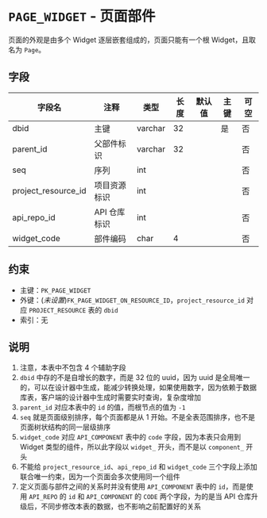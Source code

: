 # `PAGE_WIDGET` - 页面部件

页面的外观是由多个 Widget 逐层嵌套组成的，页面只能有一个根 Widget，且取名为 `Page`。

## 字段

| 字段名              | 注释         | 类型    | 长度 | 默认值 | 主键 | 可空 |
| ------------------- | ------------ | ------- | ---- | ------ | ---- | ---- |
| dbid                | 主键         | varchar | 32   |        | 是   | 否   |
| parent_id           | 父部件标识   | varchar | 32   |        |      | 否   |
| seq                 | 序列         | int     |      |        |      | 否   |
| project_resource_id | 项目资源标识 | int     |      |        |      | 否   |
| api_repo_id         | API 仓库标识 | int     |      |        |      | 否   |
| widget_code         | 部件编码     | char    | 4    |        |      | 否   |

## 约束

* 主键：`PK_PAGE_WIDGET`
* 外键：(*未设置*)`FK_PAGE_WIDGET_ON_RESOURCE_ID`，`project_resource_id` 对应 `PROJECT_RESOURCE` 表的 `dbid`
* 索引：无

## 说明

1. 注意，本表中不包含 4 个辅助字段
2. `dbid` 中存的不是自增长的数字，而是 32 位的 uuid，因为 uuid 是全局唯一的，可以在设计器中生成，能减少转换处理，如果使用数字，因为依赖于数据库表，客户端的设计器中生成时需要实时查询，复杂度增加
3. `parent_id` 对应本表中的 `id` 的值，而根节点的值为 `-1`
4. `seq` 就是页面级别排序，每个页面都是从 1 开始。不是全表范围排序，也不是页面树状结构的同一层级排序
5. `widget_code` 对应 `API_COMPONENT` 表中的 `code` 字段，因为本表只会用到 Widget 类型的组件，所以此字段以 `widget_` 开头，而不是以 `component_` 开头
6. 不能给 `project_resource_id`、`api_repo_id` 和 `widget_code` 三个字段上添加联合唯一约束，因为一个页面会多次使用同一个组件
7. 定义页面与部件之间的关系时并没有使用 `API_COMPONENT` 表中的 `id`，而是使用 `API_REPO` 的 `id` 和 `API_COMPONENT` 的 `CODE` 两个字段，为的是当 API 仓库升级后，不同步修改本表的数据，也不影响之前配置好的关系
